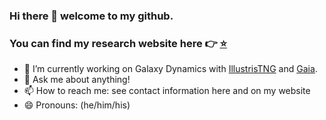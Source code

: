 ### Hi there 👋 welcome to my github.
### You can find my research website here 👉 [⭐️](https://www.star.uclan.ac.uk/~sgough-kelly)

- 🔭 I’m currently working on Galaxy Dynamics with [IllustrisTNG](https://www.tng-project.org/) and [Gaia](https://www.cosmos.esa.int/web/gaia/dr3).
- 💬 Ask me about anything!
- 📫 How to reach me: see contact information here and on my website
- 😄 Pronouns: (he/him/his)
